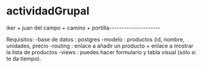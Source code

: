# actividadGrupal

iker + juan del campo + camino + portilla---------------------

Requisitos:
-base de datos : postgres
-modelo : productos (id, nombre, unidades, precio
-routing : enlace a añadir un producto + enlace a mostrar la lista de productos
-views : puedes hacer formulario y tabla visual (sólo si te da tiempo).
